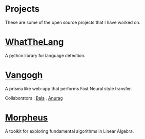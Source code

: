 # Projects

These are some of the open source projects that I have worked on.


# [WhatTheLang](https://github.com/indix/whatthelang)

A python library for language detection.

# [Vangogh](https://github.com/whiletruelearn/vangogh)

A prisma like web-app that performs Fast Neural style transfer.

Collaborators : [Bala](https://github.com/rbs392) , [Anurag](https://github.com/anuragmishracse)

# [Morpheus](https://github.com/whiletruelearn/morpheus)

A toolkit for exploring fundamental algorithms in Linear Algebra.


